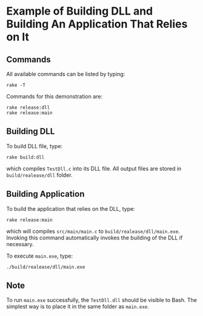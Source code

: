 Example of Building DLL and Building An Application That Relies on It
====================================================================

Commands
--------
All available commands can be listed by typing:
```
rake -T
```
Commands for this demonstration are: 
```
rake release:dll
rake release:main
```

Building DLL
------------
To build DLL file, type:
```
rake build:dll
```
which compiles `TestDll.c` into its DLL file. All output files are stored in `build/realease/dll` folder. 

Building Application
--------------------
To build the application that relies on the DLL, type:
```
rake release:main
```
which will compiles `src/main/main.c` to `build/realease/dll/main.exe`. Invoking this command automatically invokes the building of the DLL if necessary.

To execute `main.exe`, type:
```
./build/realease/dll/main.exe
```

Note
----
To run `main.exe` successfully, the `TestDll.dll` should be visible to Bash. The simplest way is to place it in the same folder as `main.exe`. 
